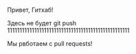 Привет, Гитхаб!

Здесь не будет git push  
11111111111111111111111111111111111111111111111111

Мы рвботаем с pull requests!
